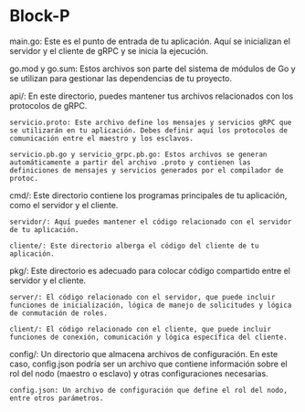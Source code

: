 # Block-P
main.go: Este es el punto de entrada de tu aplicación. Aquí se inicializan el servidor y el cliente de gRPC y se inicia la ejecución.

go.mod y go.sum: Estos archivos son parte del sistema de módulos de Go y se utilizan para gestionar las dependencias de tu proyecto.

api/: En este directorio, puedes mantener tus archivos relacionados con los protocolos de gRPC.

    servicio.proto: Este archivo define los mensajes y servicios gRPC que se utilizarán en tu aplicación. Debes definir aquí los protocolos de comunicación entre el maestro y los esclavos.

    servicio.pb.go y servicio_grpc.pb.go: Estos archivos se generan automáticamente a partir del archivo .proto y contienen las definiciones de mensajes y servicios generados por el compilador de protoc.

cmd/: Este directorio contiene los programas principales de tu aplicación, como el servidor y el cliente.

    servidor/: Aquí puedes mantener el código relacionado con el servidor de tu aplicación.

    cliente/: Este directorio alberga el código del cliente de tu aplicación.

pkg/: Este directorio es adecuado para colocar código compartido entre el servidor y el cliente.

    server/: El código relacionado con el servidor, que puede incluir funciones de inicialización, lógica de manejo de solicitudes y lógica de conmutación de roles.

    client/: El código relacionado con el cliente, que puede incluir funciones de conexión, comunicación y lógica específica del cliente.

config/: Un directorio que almacena archivos de configuración. En este caso, config.json podría ser un archivo que contiene información sobre el rol del nodo (maestro o esclavo) y otras configuraciones necesarias.

    config.json: Un archivo de configuración que define el rol del nodo, entre otros parámetros.